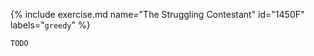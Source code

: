 {% include exercise.md name="The Struggling Contestant" id="1450F" labels="`greedy`"  %}

```
TODO
```
